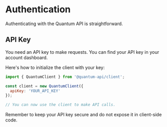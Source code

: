 # Authentication

Authenticating with the Quantum API is straightforward.

## API Key

You need an API key to make requests. You can find your API key in your account dashboard.

Here's how to initialize the client with your key:

```javascript
import { QuantumClient } from '@quantum-api/client';

const client = new QuantumClient({
  apiKey: 'YOUR_API_KEY'
});

// You can now use the client to make API calls.
```

Remember to keep your API key secure and do not expose it in client-side code.
